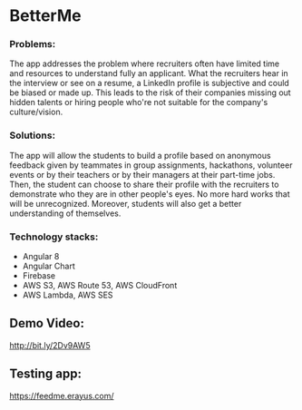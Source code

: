 # BetterMe

### Problems:
The app addresses the problem where recruiters often have limited time and resources to understand fully an applicant. What the recruiters hear in the interview or see on a resume, a LinkedIn profile is subjective and could be biased or made up. This leads to the risk of their companies missing out hidden talents or hiring people who're not suitable for the company's culture/vision. 

### Solutions: 
The app will allow the students to build a profile based on anonymous feedback given by teammates in group assignments, hackathons, volunteer events or by their teachers or by their managers at their part-time jobs. 
Then, the student can choose to share their profile with the recruiters to demonstrate who they are in other people's eyes. No more hard works that will be unrecognized. Moreover, students will also get a better understanding of themselves. 

### Technology stacks:
- Angular 8
- Angular Chart
- Firebase
- AWS S3, AWS Route 53, AWS CloudFront
- AWS Lambda, AWS SES


## Demo Video:
http://bit.ly/2Dv9AW5

## Testing app:
https://feedme.erayus.com/

